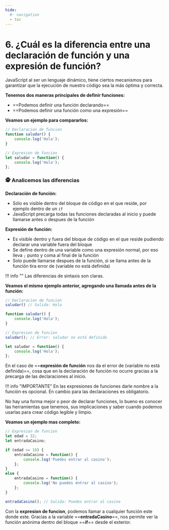 ```yaml
---
hide:
  #- navigation
  - toc
---
```


# 6. ¿Cuál es la diferencia entre una declaración de función y una expresión de función?
JavaScript al ser un lenguaje dinámico, tiene ciertos mecanismos para garantizar que la ejecución de nuestro código sea la más óptima y correcta.

**Tenemos dos maneras principales de definir funciones:**

  - ==Podemos definir una función declarando== 
  - ==Podemos definir una función como una expresión==

**Veamos un ejemplo para compararlos:**

```js title="ejemplo.js"
// Declaracion de funcion
function saludar() {
    console.log('Hola');
}

// Expresion de funcion
let saludar = function() {
    console.log('Hola');
};
```

### 🕵️ Analicemos las diferencias

**Declaración de función:**

  - Sólo es visible dentro del bloque de código en el que reside, por ejemplo dentro de un `if`
  - JavaScript precarga todas las funciones declaradas al inicio y puede llamarse antes o despues de la función

**Expresión de función:**

  - Es visible dentro y fuera del bloque de código en el que reside pudiendo declarar una variable fuera del bloque
  - Se define dentro de una variable como una expresión normal, por eso lleva `;` punto y coma al final de la función
  - Solo puede llamarse despues de la función, si se llama antes de la función tira error de (variable no está definida)

!!! info ""
    Las diferencias de sintaxis son claras.

**Veamos el mismo ejemplo anterior, agregando una llamada antes de la función:**

```js title="ejemplo.js"
// Declaracion de funcion
saludar() // Salida: Hola

function saludar() {
    console.log('Hola');
}

// Expresion de funcion
saludar(); // Error: saludar no está definida

let saludar = function() {
    console.log('Hola');
};
```

En el caso de ==**expresión de función** nos da el error de (variable no está definida)==, cosa que en la declaración de función no ocurre gracias a la precarga de las declaraciones al inicio.

!!! info "IMPORTANTE"
    En las expresiones de funciones darle nombre a la función es opcional. En cambio para las declaraciones es obligatorio.

No hay una forma mejor o peor de declarar funciones, lo bueno es conocer las herramientas que tenemos, sus implicaciones y saber cuando podemos usarlas para crear código legible y limpio.

**Veamos un ejemplo mas completo:**

```js title="ejemplo.js"
// Expresion de funcion
let edad = 32;
let entradaCasino;

if (edad >= 18) {
    entradaCasino = function() {
        console.log('Puedes entrar al casino');
    };
}
else {
    entradaCasino = function() {
        console.log('No puedes entrar al casino');
    };
}

entradaCasino(); // Salida: Puedes entrar al casino
```

Con la **expresion de funcion**, podemos llamar a cualquier función este donde este. Gracias a la variable ==**entradaCasino**==, nos permite ver la función anónima dentro del bloque ==**if**== desde el exterior.
<br>
<br>
